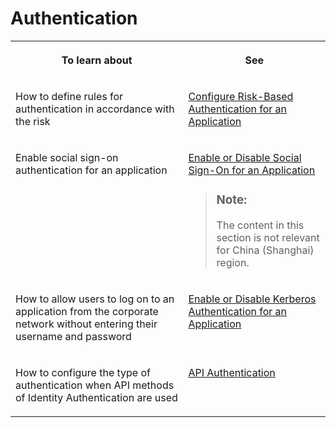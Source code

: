 <!-- loiod3db5feae01f4d218b1f6ed0029c060a -->

# Authentication


<table>
<tr>
<th valign="top">

To learn about



</th>
<th valign="top">

See



</th>
</tr>
<tr>
<td valign="top">

How to define rules for authentication in accordance with the risk



</td>
<td valign="top">

 [Configure Risk-Based Authentication for an Application](configure-risk-based-authentication-for-an-application-bc52fbf.md#loiobc52fbf3d59447bbb6aa22f80d8b6056) 



</td>
</tr>
<tr>
<td valign="top">

Enable social sign-on authentication for an application



</td>
<td valign="top">

[Enable or Disable Social Sign-On for an Application](enable-or-disable-social-sign-on-for-an-application-ff12d3d.md)

> ### Note:  
> The content in this section is not relevant for China \(Shanghai\) region.



</td>
</tr>
<tr>
<td valign="top">

How to allow users to log on to an application from the corporate network without entering their username and password



</td>
<td valign="top">

 [Enable or Disable Kerberos Authentication for an Application](enable-or-disable-kerberos-authentication-for-an-application-11121c9.md) 



</td>
</tr>
<tr>
<td valign="top">

How to configure the type of authentication when API methods of Identity Authentication are used



</td>
<td valign="top">

 [API Authentication](api-authentication-9d200d5.md) 



</td>
</tr>
</table>

